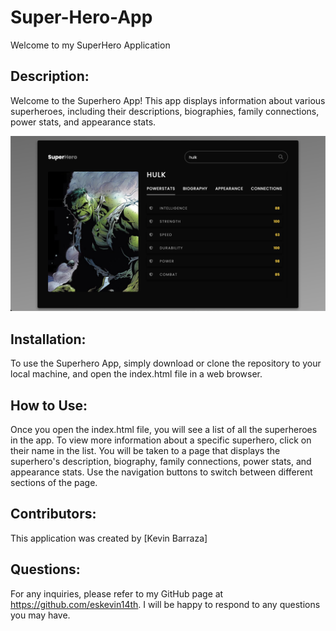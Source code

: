 # Super-Hero-App
Welcome to my SuperHero Application

## Description:
Welcome to the Superhero App! This app displays information about various superheroes, including their descriptions, biographies, family connections, power stats, and appearance stats.

![](hulk.png)

## Installation:
To use the Superhero App, simply download or clone the repository to your local machine, and open the index.html file in a web browser.

## How to Use:
Once you open the index.html file, you will see a list of all the superheroes in the app. To view more information about a specific superhero, click on their name in the list. You will be taken to a page that displays the superhero's description, biography, family connections, power stats, and appearance stats. Use the navigation buttons to switch between different sections of the page.

## Contributors:
This application was created by [Kevin Barraza]
## Questions:
For any inquiries, please refer to my GitHub page at https://github.com/eskevin14th. I will be happy to respond to any questions you may have.